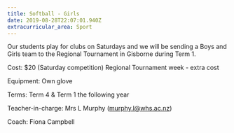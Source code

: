 ```yaml
---
title: Softball - Girls
date: 2019-08-28T22:07:01.940Z
extracurricular_area: Sport
---
```

Our students play for clubs on Saturdays and we will be sending a Boys and Girls team to the Regional Tournament in Gisborne during Term 1.

Cost: $20 (Saturday competition)
Regional Tournament week - extra cost

Equipment: Own glove

Terms: Term 4 & Term 1 the following year 

Teacher-in-charge: Mrs L Murphy (murphy.l@whs.ac.nz)  
Coach: Fiona Campbell
